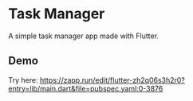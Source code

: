 # Task Manager
A simple task manager app made with Flutter.

## Demo
Try here:
https://zapp.run/edit/flutter-zh2q06s3h2r0?entry=lib/main.dart&file=pubspec.yaml:0-3876
